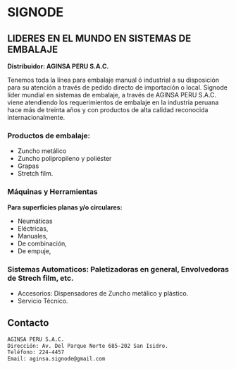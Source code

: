 # SIGNODE 

## LIDERES EN EL MUNDO EN SISTEMAS DE EMBALAJE 

**Distribuidor: AGINSA PERU S.A.C.**

Tenemos toda la línea para embalaje manual ó industrial a su disposición para su atención a
través de pedido directo de importación o local. Signode líder mundial en sistemas de
embalaje, a través de AGINSA PERU S.A.C. viene atendiendo los requerimientos de embalaje
en la industria peruana hace más de treinta años y con productos de alta calidad reconocida
internacionalmente.

### Productos de embalaje: 
- Zuncho metálico 
- Zuncho polipropileno y poliéster
- Grapas 
- Stretch film.

### Máquinas y Herramientas 
**Para superficies planas y/o circulares:**
- Neumáticas 
- Eléctricas, 
- Manuales,
- De combinación, 
- De empuje,

### Sistemas Automaticos: Paletizadoras en general, Envolvedoras de Strech film, etc.
- Accesorios: Dispensadores de Zuncho metálico y plástico.
- Servicio Técnico.


## Contacto

```markdown
AGINSA PERU S.A.C.
Dirección: Av. Del Parque Norte 685-202 San Isidro.
Teléfono: 224-4457
Email: aginsa.signode@gmail.com
```


